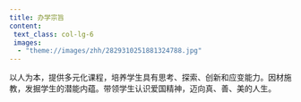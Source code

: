 ```yaml
---
title: 办学宗旨
content:
 text_class: col-lg-6
 images:
  - "theme://images/zhh/2829310251881324788.jpg"
---
```


以人为本，提供多元化课程，培养学生具有思考、探索、创新和应变能力。因材施教，发掘学生的潜能内蕴。带领学生认识爱国精神，迈向真、善、美的人生。